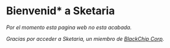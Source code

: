 # Bienvenid* a Sketaria
*Por el momento esta pagina web no esta acabada.*

*Gracias por acceder a Sketaria, un miembro de [BlackChip Corp](https://sites.google.com/view/blackchip/inicio).*
